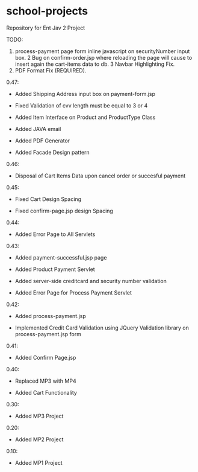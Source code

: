 # school-projects
Repository for Ent Jav 2 Project

TODO: 

  1. process-payment page form inline javascript on securityNumber input box.
  2  Bug on confirm-order.jsp where reloading the page will cause to insert again the cart-items data to db.
  3  Navbar Highlighting Fix.
  4. PDF Format Fix (REQUIRED).

0.47:

  * Added Shipping Address input box on payment-form.jsp

  * Fixed Validation of cvv length must be equal to 3 or 4

  * Added Item Interface on Product and ProductType Class

  * Added JAVA email

  * Added PDF Generator

  * Added Facade Design pattern

0.46: 

  * Disposal of Cart Items Data upon cancel order or succesful payment

0.45: 

  * Fixed Cart Design Spacing

  * Fixed confirm-page.jsp design Spacing

0.44: 

  * Added Error Page to All Servlets

0.43:

  * Added payment-successful.jsp page
  
  * Added Product Payment Servlet
  
  * Added server-side creditcard and security number validation
  
  * Added Error Page for Process Payment Servlet

0.42:
 
  * Added process-payment.jsp
  
  * Implemented Credit Card Validation using JQuery Validation library on process-payment.jsp form

0.41: 

  * Added Confirm Page.jsp

0.40:

  * Replaced MP3 with MP4
  
  * Added Cart Functionality

0.30: 

  * Added MP3 Project

0.20:

  * Added MP2 Project
  
0.10: 

  * Added MP1 Project
